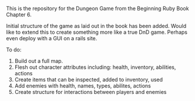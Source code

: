 This is the repository for the Dungeon Game from the Beginning Ruby Book Chapter 6.

Initial structure of the game as laid out in the book has been added. Would like to extend this to create something more like a true DnD game. Perhaps even deploy with a GUI on a rails site. 

To do:
1. Build out a full map. 
2. Flesh out character attributes including: health, inventory, abilities, actions
3. Create items that can be inspected, added to inventory, used
4. Add enemies with health, names, types, abilites, actions
5. Create structure for interactions between players and enemies